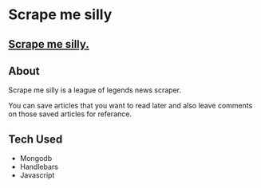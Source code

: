 # Scrape me silly
<a href='www.scrapemesilly.herokuapp.com'>Scrape me silly.</a>
---

## About
Scrape me silly is a league of legends news scraper.

You can save articles that you want to read later and also leave comments on those saved articles for referance.

## Tech Used
* Mongodb
* Handlebars
* Javascript

